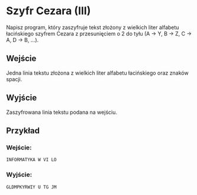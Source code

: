 # Szyfr Cezara (III)

Napisz program, który zaszyfruje tekst złożony z wielkich liter alfabetu łacińskiego szyfrem Cezara
z przesunięciem o 2 do tyłu (A → Y, B → Z, C → A, D → B, ...).
## Wejście

Jedna linia tekstu złożona z wielkich liter alfabetu łacińskiego oraz znaków spacji.
## Wyjście

Zaszyfrowana linia tekstu podana na wejściu.
## Przykład
### Wejście:
```
INFORMATYKA W VI LO
```
### Wyjście:
```
GLDMPKYRWIY U TG JM
```
